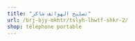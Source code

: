 ```yaml
---
title: "تصليح الهواتف شاكر"
url: /brj-bjy-mkhtr/tslyh-lhwtf-shkr-2/
shop: téléphone portable
---
```

